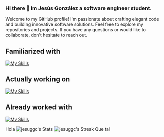 ### Hi there 👋 Im Jesús González a software engineer student.
Welcome to my GitHub profile! I'm passionate about crafting elegant code and building innovative software solutions. Feel free to explore my repositories and projects. If you have any questions or would like to collaborate, don't hesitate to reach out.
## Familiarized with
[![My Skills](https://skillicons.dev/icons?i=eclipse,visualstudio,vscode)](https://skillicons.dev)
## Actually working on
[![My Skills](https://skillicons.dev/icons?i=bootstrap,html,css,js,nodejs,react,express)](https://skillicons.dev)
## Already worked with
[![My Skills](https://skillicons.dev/icons?i=bash,c,git,github,java,md,mongodb,mysql,linux,sketchup)](https://skillicons.dev)

<!-- Documentation for the icons -->
<!-- https://github.com/tandpfun/skill-icons#readme -->

Hola ![jesuggc's Stats](https://github-readme-stats.vercel.app/api?username=jesuggc&theme=gruvbox&show_icons=true&hide_border=true&count_private=true) 
![jesuggc's Streak](https://github-readme-streak-stats.herokuapp.com/?user=jesuggc&theme=gruvbox&hide_border=true) Que tal





<!-- ![jesuggc's Top Languages](https://github-readme-stats.vercel.app/api/top-langs/?username=jesuggc&theme=gruvbox&show_icons=true&hide_border=true&layout=compact) -->
<!-- If you want to generate these same stats use link below -->
<!-- https://gh-stats-gen.vercel.app/ -->
